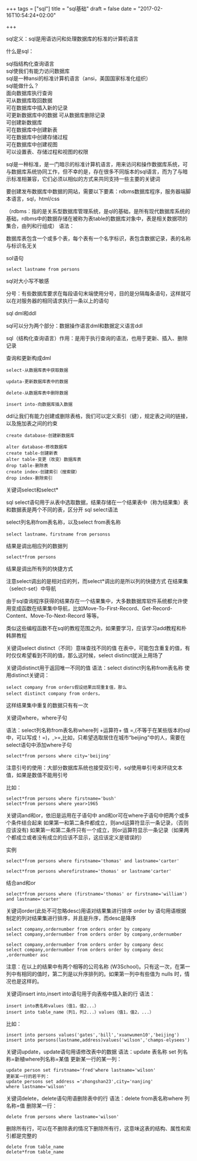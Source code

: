 
+++
tags = ["sql"]
title = "sql基础"
draft = false
date = "2017-02-16T10:54:24+02:00"

+++



sql定义：sql是用语访问和处理数据库的标准的计算机语言

什么是sql：

sql指结构化查询语言  
sql使我们有能力访问数据库  
sql是一种ansi的标准计算机语言（ansi，美国国家标准化组织）  
sql能做什么？  
面向数据库执行查询  
可从数据库取回数据  
可在数据库中插入新的记录  
可更新数据库中的数据
可从数据库删除记录  
可创建新数据库  
可在数据库中创建新表  
可在数据库中创建存储过程  
可在数据库中创建视图  
可以设置表、存储过程和视图的权限  

sql是一种标准，是一门暗示的标准计算机语言，用来访问和操作数据库系统，可与数据库系统协同工作，但不幸的是，存在很多不同版本的sql语言，而为了与暗示标准相兼容，它们必须以相似的方式来共同支持一些主要的关键词  

要创建发布数据库中数据的网站，需要以下要素：rdbms数据库程序，服务器端脚本语言，sql，html/css

（rdbms：指的是关系型数据库管理系统，是ql的基础，是所有现代数据库系统的基础，rdbms中的数据存储在被称为表table的数据库对象中，表是相关数据项的集合，由列和行组成）
语法：

数据库表包含一个或多个表，每个表有一个名字标识，表包含数据记录，表的名称与标识名无关

sol语句	

	select lastname from persons 

sql对大小写不敏感

分号：有些数据库要求在每段语句末端使用分号，目的是分隔每条语句，这样就可以在对服务器的相同请求执行一条以上的语句

sql dml和ddl

sql可以分为两个部分：数据操作语言dml和数据定义语言ddl

sql（结构化查询语言）作用：是用于执行查询的语法，也用于更新、插入、删除记录

查询和更新构成dml

	select-从数据库表中获取数据
	
	updata-更新数据库表中的数据
	
	delete-从数据库表中删除数据
	
	insert into-向数据库插入数据

ddl让我们有能力创建或删除表格，我们可以定义索引（键），规定表之间的链接，以及施加表之间的约束

	create database-创建新数据库

	alter database-修改数据库  
	create table-创建新表  
	alter table-变更（改变）数据库表   
	drop table-删除表  
	create index-创建索引（搜索键）  
	drop index-删除索引  

关键词select和select*

sql select语句用于从表中选取数据，结果存储在一个结果表中（称为结果集）表和数据表是两个不同的表，区分开
sql select语法

select列名称from表名称，以及select from表名称

	select lastname，firstname from personss
结果是调出相应列的数据列

	select*from persons

结果是调出所有列的快捷方式

注意select调出的是相对应的列，而select*调出的是所以列的快捷方式
在结果集（select-set）中导航

由于sql查询程序获得的结果存在一个结果集中，大多数数据库软件系统都允许使用变成函数在结果集中导航，比如Move-To-First-Record、Get-Record-Content、Move-To-Next-Record 等等。

类似这些编程函数不在sql的教程范围之内，如果要学习，应该学习add教程和朴韩屏教程

关键词select distinct（不同）意味查找不同的值
在表中，可能包含重复的值，有时仅仅希望看到不同的值，那么这时候，select distinct就派上用场了

关键词distinct用于返回唯一不同的值
语法：select distinct列名称from表名称
使用distinct关键词：

	select company from orders假设结果出现重复值，那么
	select distinct company from orders，

这样结果集中重复的数据只有有一次

关键词where，where子句

语法：select列名称from表名称where列 +运算符+ 值
=,(不等于在某些版本的sql中，可以写成！=)，,>=,比如，只希望选取居住在城市“beijing”中的人，需要在select语句中添加where子句

	select*from persons where city='beijing'

注意引号的使用：大部分数据库系统也接受双引号，sql使用单引号来环绕文本值，如果是数值不能用引号

比如：  

	select*from persons where firstname='bush'
	select*from persons where year>1965

关键词and和or，依旧是运用在子语句中
and和or可在where子语句中把两个或多个条件结合起来
如果第一和第二条件都成立，则and运算符显示一条记录，（否则应该没有)
如果第一和第二条件只有一个成立，则or运算符显示一条记录（如果两个都成立或者没有成立的应该不显示，这应该定义是错误的）

实例

	select*from persons where firstname='thomas' and lastname='carter'  
	
	select*from persons wherefirstname='thomas' or lastname'carter'

结合and和or

	select*from persons where (firstname='thomas' or firstname='william') 
	and lastname='carter'

关键词order(此处不可忽略desc)用语对结果集进行排序
order by 语句用语根据制定的列对结果集进行排序，并且是升序，而desc是降序
	
	select company,ordernumber from orders order by company
	select company,ordernumber from orders order by company,ordernumber
	
	select company,ordernumber from orders order by company desc
	select company,ordernumber from orders order by company desc ,ordernumber asc

注意：在以上的结果中有两个相等的公司名称 (W3School)。只有这一次，在第一列中有相同的值时，第二列是以升序排列的。如果第一列中有些值为 nulls 时，情况也是这样的。 

关键词insert into,insert into语句用于向表格中插入新的行
语法：

	insert into表名称values（值1，值2...）
	insert into table_name（列1，列2...）values（值1，值2，...）
比如：

	insert into persons values('gates','bill','xuanwumen10','beijing')
	insert into persons(lastname,address)values('wilson','champs-elysees')
关键词update，update语句用语修改表中的数据
语法：update 表名称 set 列名称=新植where列名称=某值
更新某一行的某一列：

	update person set firstname='fred'where lastname='wilson'
	更新某一行的若干列：
	update persons set address ='zhongshan23',city='nanjing'
	where lastname='wilson'
关键词delete，delete语句用语删除表中的行
语法：delete from表名称where 列名称=值
删除某一行：

	delete from persons where lastname='wilson'

删除所有行，可以在不删除表的情况下删除所有行，这意味这表的结构、属性和索引都是完整的  

	delete from table_name
	delete*from table_name
